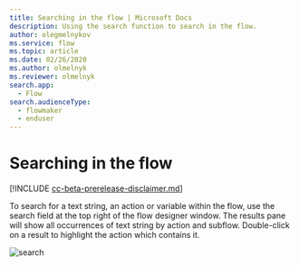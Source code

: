 ```yaml
---
title: Searching in the flow | Microsoft Docs
description: Using the search function to search in the flow.
author: olegmelnykov
ms.service: flow
ms.topic: article
ms.date: 02/26/2020
ms.author: olmelnyk
ms.reviewer: olmelnyk
search.app: 
  - Flow
search.audienceType: 
  - flowmaker
  - enduser
---
```


# Searching in the flow

[!INCLUDE [cc-beta-prerelease-disclaimer.md](../../includes/cc-beta-prerelease-disclaimer.md)]

To search for a text string, an action or variable within the flow, use the search field at the top right of the flow designer window. The results pane will show all occurrences of text string by action and subflow. Double-click on a result to highlight the action which contains it.

![search](\media\searching-flow\search.png)